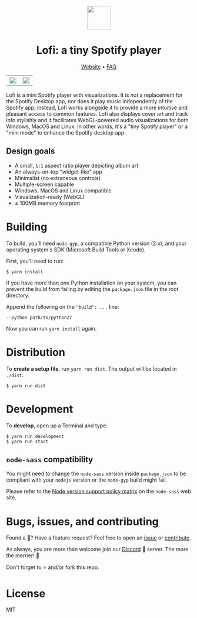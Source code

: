 <p align="center">
  <img height="64" src="https://raw.githubusercontent.com/dvx/lofi/master/icon.png">
</p>

<h1 align="center"><strong>Lofi: a tiny Spotify player</strong></h1>

<p align="center">
  <a target="_blank" href="https://www.lofi.rocks">Website</a> • <a target="_blank" href="https://www.lofi.rocks/help">FAQ</a> 
</p>

<table width="100%">
  <tr>
    <td width="50%"><img width="100%" src="https://www.lofi.rocks/images/min.jpg"></td>
    <td width="50%"><img width="100%" src="https://www.lofi.rocks/images/vis.gif"></td>
  </tr>
</table>

Lofi is a mini Spotify player with visualizations. It is _not_ a replacement for the Spotify Desktop app, nor does it play music independently of the Spotify app; instead, Lofi works alongside it to provide a more intuitive and pleasant access to common features. Lofi also displays cover art and track info stylishly and it facilitates WebGL-powered audio visualizations for both Windows, MacOS and Linux. In other words, it's a "tiny Spotify player" or a "mini mode" to enhance the Spotify desktop app.

## Design goals

- A small, `1:1` aspect ratio player depicting album art
- An always-on-top "widget-like" app
- Minimalist (no extraneous controls)
- Multiple-screen capable
- Windows, MacOS and Linux compatible
- Visualization-ready (WebGL)
- ≤ 100MB memory footprint

# Building

To build, you'll need `node-gyp`, a compatible Python version (2.x), and your operating system's SDK (Microsoft Build Tools or Xcode).

First, you'll need to run:

```
$ yarn install
```

If you have more than one Python installation on your system, you can prevent the build from failing by editing the `package.json` file in the root directory.

Append the following on the `"build": ...` line:

```
--python path/to/python27
```

Now you can run `yarn install` again.

# Distribution

To **create a setup file**, run `yarn run dist`. The output will be located in `./dist`.

```
$ yarn run dist
```

# Development

To **develop**, open up a Terminal and type:

```
$ yarn run development
$ yarn run start
```

## `node-sass` compatibility

You might need to change the `node-sass` version inside `package.json` to be compliant with your `nodejs` version or the `node-gyp` build might fail.

Please refer to the [Node version support policy matrix](https://github.com/sass/node-sass) on the `node-sass` web site.

# Bugs, issues, and contributing

Found a 🐛? Have a feature request? Feel free to open an [issue](https://github.com/dvx/lofi/issues) or [contribute](https://github.com/dvx/lofi).

As always, you are more than welcome join our [Discord](https://discord.gg/YuH9UJk) 🎤 server. The more the merrier! 🎉

Don't forget to ⭐ and/or fork this repo.

# License

MIT
